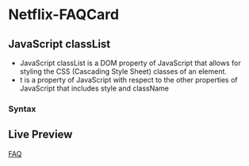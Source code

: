 # Netflix-FAQCard

## JavaScript classList
- JavaScript classList is a DOM property of JavaScript that allows for styling the CSS (Cascading Style Sheet) classes of an element.
- t is a property of JavaScript with respect to the other properties of JavaScript that includes style and className
### Syntax


## Live Preview
[FAQ](https://utkarsh3128.github.io/Netflix-FAQCard/)
